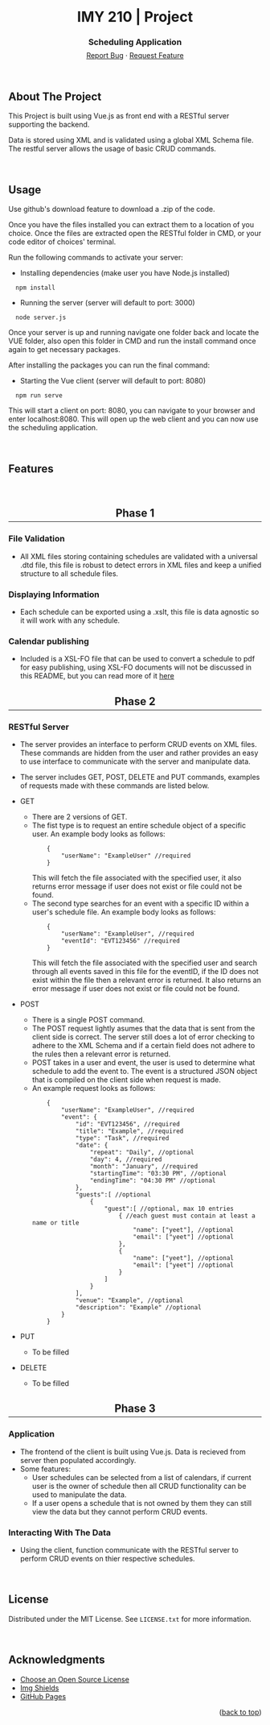 <div id="top"></div>

<br />
<div align="center">
  <h1 align="center">IMY 210 | Project</h1>
  <p align="center">
    <h3>Scheduling Application</h3>
    <br />
    <div style="margin-top: -25px">
        <a href="https://github.com/francois-smith/IMY-210/issues">Report Bug</a>
        ·
        <a href="https://github.com/francois-smith/IMY-210/issues">Request Feature</a>
    </div>
  </p>
</div>

<br />

## About The Project

This Project is built using Vue.js as front end with a RESTful server supporting the backend. 

Data is stored using XML and is validated using a global XML Schema file. The restful server allows the usage of basic CRUD commands.

<br/>

## Usage

Use github's download feature to download a .zip of the code.

Once you have the files installed you can extract them to a location of you choice. Once the files are extracted open the RESTful folder in CMD, or your code editor of choices' terminal.

Run the following commands to activate your server:

- Installing dependencies (make user you have Node.js installed)
```
  npm install
```
- Running the server (server will default to port: 3000)
```
  node server.js
```

Once your server is up and running navigate one folder back and locate the VUE folder, also open this folder in CMD and run the install command once again to get necessary packages.

After installing the packages you can run the final command:
- Starting the Vue client (server will default to port: 8080)
```
  npm run serve
```

This will start a client on port: 8080, you can navigate to your browser and enter localhost:8080. This will open up the web client and you can now use the scheduling application.

<br/>

## Features
<br/>

<div align="center">
    <h2 style="margin-bottom: -10px">Phase 1</h2>
</div>
<hr/>

### File Validation
- All XML files storing containing schedules are validated with a universal .dtd file, this file is robust to detect errors in XML files and keep a unified structure to all schedule files.
 
### Displaying Information
- Each schedule can be exported using a .xslt, this file is data agnostic so it will work with any schedule.

### Calendar publishing
- Included is a XSL-FO file that can be used to convert a schedule to pdf for easy publishing, using XSL-FO documents will not be discussed in this README, but you can read more of it <a href="https://www.antenna.co.jp/XML/downfree/howto1023/howtodevelop-en1025.pdf">here</a>

<div align="center">
    <h2 style="margin-bottom: -10px">Phase 2</h2>
</div>
<hr/>

### RESTful Server
- The server provides an interface to perform CRUD events on XML files. These commands are hidden from the user and rather provides an easy to use interface to communicate with the server and manipulate data.
- The server includes GET, POST, DELETE and PUT commands, examples of requests made with these commands are listed below.
     
- GET
    - There are 2 versions of GET.
    - The fist type is to request an entire schedule object of a specific user. An example body looks as follows:
        ```
            {
                "userName": "ExampleUser" //required
            }
        ```
        This will fetch the file associated with the specified user, it also returns error message if user does not exist or file could not be found.   
    - The second type searches for an event with a specific ID within a user's schedule file. An example body looks as follows: 
        ```
            {
                "userName": "ExampleUser", //required
                "eventId": "EVT123456" //required
            }
        ```
        This will fetch the file associated with the specified user and search through all events saved in this file for the eventID, if the ID does not exist within the file then a relevant error is returned. It also returns an error message if user does not exist or file could not be found.  

- POST
    - There is a single POST command.
    - The POST request lightly asumes that the data that is sent from the client side is correct. The server still does a lot of error checking to adhere to the XML Schema and if a certain field does not adhere to the rules then a relevant error is returned.
    - POST takes in a user and event, the user is used to determine what schedule to add the event to. The event is a structured JSON object that is compiled on the client side when request is made.
    - An example request looks as follows:
        ```
            {
                "userName": "ExampleUser", //required
                "event": { 
                    "id": "EVT123456", //required
                    "title": "Example", //required
                    "type": "Task", //required
                    "date": {
                        "repeat": "Daily", //optional
                        "day": 4, //required
                        "month": "January", //required
                        "startingTime": "03:30 PM", //optional
                        "endingTime": "04:30 PM" //optional
                    },
                    "guests":[ //optional
                        {
                            "guest":[ //optional, max 10 entries
                                { //each guest must contain at least a name or title
                                    "name": ["yeet"], //optional
                                    "email": ["yeet"] //optional
                                },
                                {
                                    "name": ["yeet"], //optional
                                    "email": ["yeet"] //optional
                                }
                            ]
                        }
                    ],
                    "venue": "Example", //optional
                    "description": "Example" //optional
                } 
            }
        ```
- PUT
    - To be filled

- DELETE
    - To be filled

<div align="center">
    <h2 style="margin-bottom: -10px">Phase 3</h2>
</div>
<hr/>

### Application
- The frontend of the client is built using Vue.js. Data is recieved from server then populated accordingly.
- Some features:
    - User schedules can be selected from a list of calendars, if current user is the owner of schedule then all CRUD functionality can be used to manipulate the data.
    - If a user opens a schedule that is not owned by them they can still view the data but they cannot perform CRUD events.

### Interacting With The Data
- Using the client, function communicate with the RESTful server to perform CRUD events on thier respective schedules.

<br/>

<!-- LICENSE -->
## License

Distributed under the MIT License. See `LICENSE.txt` for more information.

<br/>

<!-- ACKNOWLEDGMENTS -->
## Acknowledgments

* [Choose an Open Source License](https://choosealicense.com)
* [Img Shields](https://shields.io)
* [GitHub Pages](https://pages.github.com)

<p align="right">(<a href="#top">back to top</a>)</p>

